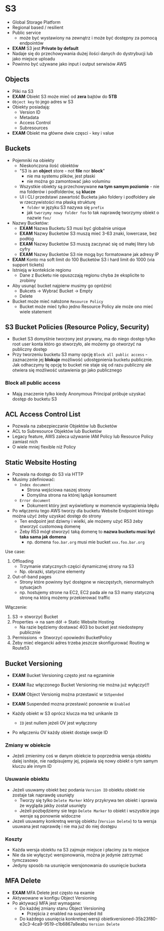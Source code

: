 # S3

- Global Storage Platform
- Regional based / resilient
- Public service
	-	może być wystawiony na zewnątrz i może być dostępny za pomocą endpointów
- **EXAM** S3 jest **Private by default**
- Nadaje się do przechowywania dużej ilości danych do dystrybucji lub jako miejsce uploadu
- Powinno być używane jako input i output serwisów AWS

## Objects
- Pliki na S3
- **EXAM** Obiekt S3 może mieć od __zera__ bajtów do __5TB__
- `Object key` to jego adres w S3
- Obiekty posiadają:
	-	Version ID
	- Metadata
	- Access Control
	- Subresources
- **EXAM** Obiekt ma główne dwie częsci - key i value

## Buckets
- Pojemniki na obiekty
	- Nieskończona ilość obiektów
	- "S3 is an __object__ store - not __file__ nor __block__"
		- nie ma systemu plików, jest płaski
		- nie można go zamontować jako voluminu
	- Wszystkie obiekty są przechowywane __na tym samym poziomie__ - nie ma folderów i podfolderów, są __klucze__
	- UI i CLI przedstawi zawartość Bucketa jako foldery i podfoldery ale w rzeczywistości ma płaską strukturę
		- `folder` w języku S3 nazywa się `prefix`
		- jak `tworzymy nowy folder foo` to tak naprawdę tworzymy obiekt o nazwie `foo/`
- Nazwy Bucketów:
	- **EXAM** Nazwa Bucketu S3 musi być globalnie unique
	- **EXAM** Nazwy Bucketów S3 muszą mieć 3-63 znaki, lowercase, bez podłóg
	- **EXAM** Nazwy Bucketów S3 muszą zaczynać się od małej litery lub cyfry
	- **EXAM** Nazwy Bucketów S3 nie mogą byc formatowane jak adresy IP
- **EXAM** Konto ma soft limit do 100 Bucketów S3 i hard limit do 1000 (via support tickets)
- Istnieją w kontekście regionu
	-	Dane z Bucketu nie opuszczają regionu chyba że eksplicite to zrobimy
- Aby usunąć bucket najpierw musimy go opróźnić
	- Bukcets -> Wybrać Bucket -> Empty
	- Delete
- Bucket może mieć nałożone `Resource Policy`
	- Bucket może mieć tylko jedno Resource Policy ale może ono mieć wiele statement

## S3 Bucket Policies (Resource Policy, Security)
- Bucket S3 domyślnie tworzony jest prywany, ma do niego dostęp tylko root user konta któro go stworzyło, ale możemy go otworzyć na publiczny dostęp
- Przy tworzeniu bucketu S3 mamy opcję `Block all public access` - zaznaczenie jej __blokuje__ możliwość udostępnienia bucketu publicznie. Jak odhaczymy tę opcję to bucket nie staje się od razu publiczny ale otwiera się możliwość ustawienia go jako publicznego

### Block all public access
- Mają znaczenie tylko kiedy Anonymous Principal próbuje uzyskać dostęp do bucketu S3

## ACL Access Control List
- Pozwala na zabezpieczanie Objektów lub Bucketów
-	ACL to Subresource Objektów lub Bucketów
- Legacy feature, AWS zaleca używanie IAM Policy lub Resource Policy zamiast nich
- O wiele mniej flexible niż Policy

## Static Website Hosting
- Pozwala na dostęp do S3 via HTTP
- Musimy zdefiniować:
	- `Index document`
		- Strona wejściowa naszej strony
		- Domyślna strona na której ląduje konsument
	- `Error document`
		- Dokument który jest wyświetlony w momencie wystapienia błędu
- Po włączeniu tego AWS tworzy dla bucketu Website Endpoint którego można użyć żeby uzyskać dostęp do strony
	- Ten endpoint jest dziwny i wielki, ale możemy użyć R53 żeby stworzyć customową domenę
	- Żeby R53 mógł stworzyć taką domenę to **nazwa bucketu musi być taka sama jak domena**
		- np. domena `foo.bar.org` musi mie bucket `xxx.foo.bar.org` 

Use case:
1.	Offloading
	- Trzymanie statycznych części dynamicznej strony na S3
	- Np. obrazki, statyczne elementy
2.	Out-of-band pages
	-	Strony które powinny być dostępne w nieczęstych, nienormalnych sytuacjach
	- np. hostujemy strone na EC2, EC2 pada ale na S3 mamy statyczną stronę na którą możemy przekierować traffic

Włączenie:
1.	S3 -> stworzyć Bucket
2.	Properties -> na sam dół -> Static Website Hosting
	-	Na razie będziemy dostawać 403 bo bucket jest niedostepny publicznie
3.	Permissions -> Stworzyć opowiedni BucketPolicy
4.	Żeby mieć elegancki adres trzeba jeszcze skonfigurować Routing w Route53

## Bucket Versioning
- **EXAM** Bucket Versioning często jest na egzaminie
-	**EXAM** Raz włączonego Bucket Versioning nie można już wyłączyć!!
-	**EXAM** Object Versionig można przestawić w `SUSpended`
-	**EXAM** Suspended mozna przestawić ponownie w `Enabled`

- Każdy obiekt w S3 oprócz klucza ma też unikanle `ID`
	- `ID` jest nullem jeżeli OV jest wyłączony
- Po włączeniu OV każdy obiekt dostaje swoje ID

### Zmiany w obiekcie
-	Jeżeli zmienimy coś w danym obiekcie to poprzednia wersja obiektu dalej isniteje, nie nadpisujemy jej, pojawia się nowy obiekt o tym samym kluczu ale innym ID

### Usuwanie obiektu
- Jeżeli usuwamy obiekt bez podania `Version ID` obiektu obiekt nie zostaje tak naprawdę usunięty
	- Tworzy się tylko `Delete Marker` który przykrywa ten obiekt i sprawia że wygląda jakby został usunięty
	- Jeżeli pozbędziemy sie tego `Delete Marker` to obiekt i wszystkie jego wersje są ponownie widoczne
- Jezeli usuwamy konkretną wersję obiektu (`Version Delete`) to ta wersja usuwana jest naprawdę i nie ma już do niej dostępu

### Koszty
- Każda wersja obiektu na S3 zajmuje miejsce i płacimy za to miejsce
-	Nie da sie wyłączyć wersjonowania, można je jedynie zatrzymać tymczasowo
-	Jedyny sposób na usunięcie wersjonowania do usunięcie bucketa

## MFA Delete
- **EXAM** MFA Delete jest często na examie
- Aktywowane w konfigu Object Versioning
-	Po aktywacji MFA jest wymagane:
	-	Do każdej zmiany stanu Object Versioning
		- Przejścia z enabled na suspended itd
	- Do każdego usunięcia konkretnej wersji obietkversioned-35b23f80-e3c3-4ca9-9519-c1b6867a8eabu `Version Delete`

